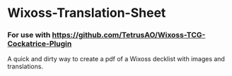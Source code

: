 # Wixoss-Translation-Sheet
### For use with https://github.com/TetrusAO/Wixoss-TCG-Cockatrice-Plugin
A quick and dirty way to create a pdf of a Wixoss decklist with images and translations.  
